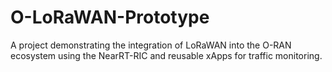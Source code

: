 # O-LoRaWAN-Prototype
A project demonstrating the integration of LoRaWAN into the O-RAN ecosystem using the NearRT-RIC and reusable xApps for traffic monitoring.
